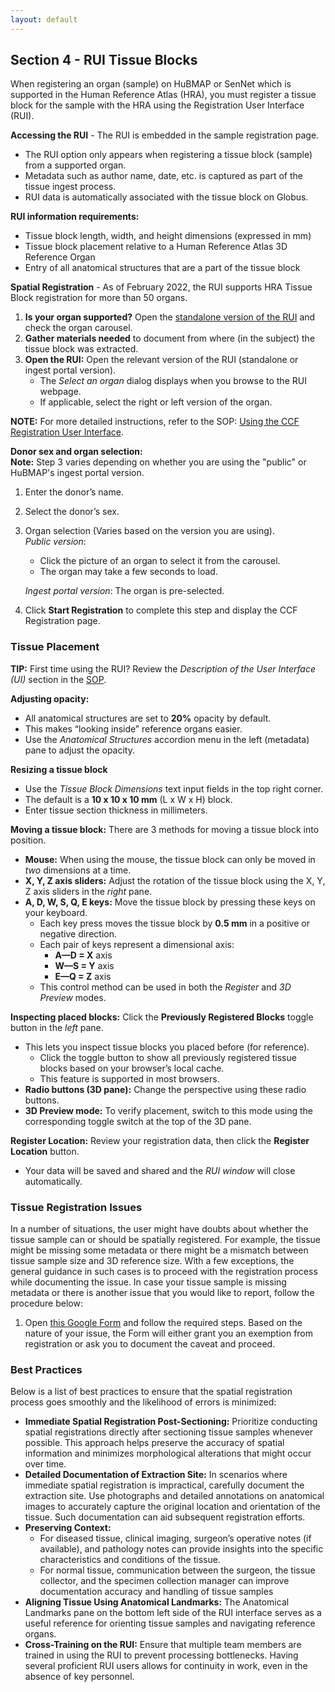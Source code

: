 ```yaml
---
layout: default
---
```


## Section 4 - RUI Tissue Blocks
When registering an organ (sample) on HuBMAP or SenNet which is supported in the Human Reference Atlas (HRA), you must register a tissue block for the sample with the HRA using the Registration User Interface (RUI).

**Accessing the RUI** - The RUI is embedded in the sample registration page.
- The RUI option only appears when registering a tissue block (sample) from a supported organ.
- Metadata such as author name, date, etc. is captured as part of the tissue ingest process.
- RUI data is automatically associated with the tissue block on Globus.

**RUI information requirements:**
- Tissue block length, width, and height dimensions (expressed in mm)
- Tissue block placement relative to a Human Reference Atlas 3D Reference Organ
- Entry of all anatomical structures that are a part of the tissue block

**Spatial Registration** - As of February 2022, the RUI supports HRA Tissue Block registration for more than 50 organs.
1. **Is your organ supported?** Open the <a href="https://hubmapconsortium.github.io/ccf-ui/rui/">standalone version of the RUI</a> and check the organ carousel.
2. **Gather materials needed** to document from where (in the subject) the tissue block was extracted.
3. **Open the RUI:** Open the relevant version of the RUI (standalone or ingest portal version).
   - The _Select an organ_ dialog displays when you browse to the RUI webpage.
   - If applicable, select the right or left version of the organ.

**NOTE:** For more detailed instructions, refer to the SOP: <a href="https://zenodo.org/record/6628366#.ZAYfdXbMJD8">Using the CCF Registration User Interface</a>.

**Donor sex and organ selection:**  
**Note:** Step 3 varies depending on whether you are using the "public" or HuBMAP's ingest portal version.
1. Enter the donor’s name.
2. Select the donor’s sex.
3. Organ selection (Varies based on the version you are using). <br>
_Public version_:
   - Click the picture of an organ to select it from the carousel.
   - The organ may take a few seconds to load. <br>
   
   _Ingest portal version_: The organ is pre-selected.
4. Click **Start Registration** to complete this step and display the CCF Registration page. 

### Tissue Placement
 **TIP:** First time using the RUI? Review the _Description of the User Interface (UI)_ section in the <a href="https://zenodo.org/record/6628366#.ZAYfdXbMJD8">SOP</a>.

**Adjusting opacity:** 
   - All anatomical structures are set to **20%** opacity by default.
   - This makes “looking inside” reference organs easier.
   - Use the _Anatomical Structures_ accordion menu in the left (metadata) pane to adjust the opacity.

**Resizing a tissue block**
   - Use the _Tissue Block Dimensions_ text input fields in the top right corner.
   - The default is a **10 x 10 x 10 mm** (L x W x H) block.
   - Enter tissue section thickness in millimeters.

**Moving a tissue block:** There are 3 methods for moving a tissue block into position.
   - **Mouse:** When using the mouse, the tissue block can only be moved in _two_ dimensions at a time.
   - **X, Y, Z axis sliders:** Adjust the rotation of the tissue block using the X, Y, Z axis sliders in the _right_ pane.
   - **A, D, W, S, Q, E keys:** Move the tissue block by pressing these keys on your keyboard.
        - Each key press moves the tissue block by **0.5 mm** in a positive or negative direction.
        - Each pair of keys represent a dimensional axis:
             - **A—D = X** axis
             - **W—S = Y** axis
             - **E—Q = Z** axis
        - This control method can be used in both the _Register_ and _3D Preview_ modes.

**Inspecting placed blocks:** Click the **Previously Registered Blocks** toggle button in the _left_ pane. 
   - This lets you inspect tissue blocks you placed before (for reference).
      - Click the toggle button to show all previously registered tissue blocks based on your browser’s local cache.
      - This feature is supported in most browsers.
   - **Radio buttons (3D pane):** Change the perspective using these radio buttons.
   - **3D Preview mode:** To verify placement, switch to this mode using the corresponding toggle switch at the top of the 3D pane.

**Register Location:** Review your registration data, then click the **Register Location** button.
   - Your data will be saved and shared and the _RUI window_ will close automatically.

### Tissue Registration Issues
In a number of situations, the user might have doubts about whether the tissue sample can or should be spatially registered. For example, the tissue might be missing some metadata or there might be a mismatch between tissue sample size and 3D reference size. With a few exceptions, the general guidance in such cases is to proceed with the registration process while documenting the issue. In case your tissue sample is missing metadata or there is another issue that you would like to report, follow the procedure below: 

1. Open <a href="https://docs.google.com/forms/d/e/1FAIpQLSe0faIih0S-1zqn5FCdalCF7YTxK7ECMgg0svVv0dvlEF7gKQ/viewform">this Google Form</a> and follow the required steps. Based on the nature of your issue, the Form will either grant you an exemption from registration or ask you to document the caveat and proceed.

### Best Practices
Below is a list of best practices to ensure that the spatial registration process goes smoothly and the likelihood of errors is minimized:
- **Immediate Spatial Registration Post-Sectioning:** Prioritize conducting spatial registrations directly after sectioning tissue samples whenever possible. This approach helps preserve the accuracy of spatial information and minimizes morphological alterations that might occur over time.
- **Detailed Documentation of Extraction Site:** In scenarios where immediate spatial registration is impractical, carefully document the extraction site. Use photographs and detailed annotations on anatomical images to accurately capture the original location and orientation of the tissue. Such documentation can aid subsequent registration efforts.
- **Preserving Context:**
  -  For diseased tissue, clinical imaging, surgeon’s operative notes (if available), and pathology notes can provide insights into the specific characteristics and conditions of the tissue.
  -  For normal tissue, communication between the surgeon, the tissue collector, and the specimen collection manager can improve documentation accuracy and handling of tissue samples
- **Aligning Tissue Using Anatomical Landmarks:** The Anatomical Landmarks pane on the bottom left side of the RUI interface serves as a useful reference for orienting tissue samples and navigating reference organs.
- **Cross-Training on the RUI:** Ensure that multiple team members are trained in using the RUI to prevent processing bottlenecks. Having several proficient RUI users allows for continuity in work, even in the absence of key personnel.

